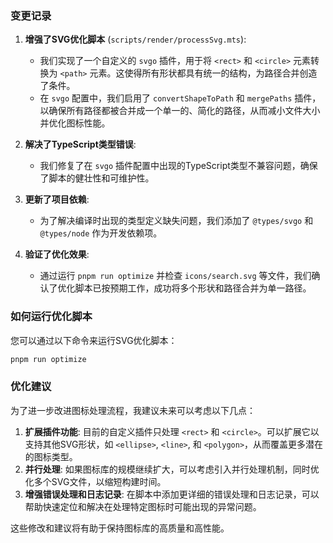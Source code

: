 ### 变更记录

1.  **增强了SVG优化脚本** (`scripts/render/processSvg.mts`):
    *   我们实现了一个自定义的 `svgo` 插件，用于将 `<rect>` 和 `<circle>` 元素转换为 `<path>` 元素。这使得所有形状都具有统一的结构，为路径合并创造了条件。
    *   在 `svgo` 配置中，我们启用了 `convertShapeToPath` 和 `mergePaths` 插件，以确保所有路径都被合并成一个单一的、简化的路径，从而减小文件大小并优化图标性能。

2.  **解决了TypeScript类型错误**:
    *   我们修复了在 `svgo` 插件配置中出现的TypeScript类型不兼容问题，确保了脚本的健壮性和可维护性。

3.  **更新了项目依赖**:
    *   为了解决编译时出现的类型定义缺失问题，我们添加了 `@types/svgo` 和 `@types/node` 作为开发依赖项。

4.  **验证了优化效果**:
    *   通过运行 `pnpm run optimize` 并检查 `icons/search.svg` 等文件，我们确认了优化脚本已按预期工作，成功将多个形状和路径合并为单一路径。

### 如何运行优化脚本

您可以通过以下命令来运行SVG优化脚本：

```bash
pnpm run optimize
```

### 优化建议

为了进一步改进图标处理流程，我建议未来可以考虑以下几点：

1.  **扩展插件功能**: 目前的自定义插件只处理 `<rect>` 和 `<circle>`。可以扩展它以支持其他SVG形状，如 `<ellipse>`, `<line>`, 和 `<polygon>`，从而覆盖更多潜在的图标类型。
2.  **并行处理**: 如果图标库的规模继续扩大，可以考虑引入并行处理机制，同时优化多个SVG文件，以缩短构建时间。
3.  **增强错误处理和日志记录**: 在脚本中添加更详细的错误处理和日志记录，可以帮助快速定位和解决在处理特定图标时可能出现的异常问题。

这些修改和建议将有助于保持图标库的高质量和高性能。